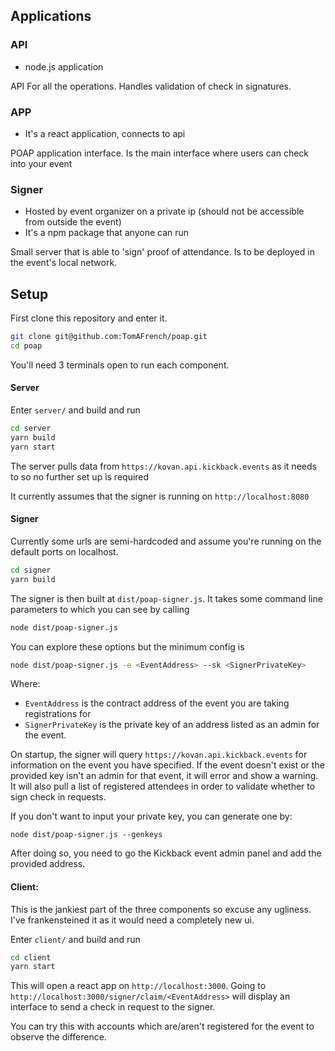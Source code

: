## Applications

### API

- node.js application

API For all the operations. Handles validation of check in signatures.

### APP

- It's a react application, connects to api

POAP application interface. Is the main interface where users can check into your event

### Signer

- Hosted by event organizer on a private ip (should not be accessible from outside the event)
- It's a npm package that anyone can run

Small server that is able to 'sign' proof of attendance. Is to be deployed in the event's local network.

## Setup

First clone this repository and enter it.

```bash
git clone git@github.com:TomAFrench/poap.git
cd poap
```

You'll need 3 terminals open to run each component.

#### Server

Enter `server/` and build and run

```bash
cd server
yarn build
yarn start
```
The server pulls data from `https://kovan.api.kickback.events` as it needs to so no further set up is required

It currently assumes that the signer is running on `http://localhost:8080`

#### Signer

Currently some urls are semi-hardcoded and assume you're running on the default ports on localhost.

```bash
cd signer
yarn build
```
The signer is then built at `dist/poap-signer.js`. It takes some command line parameters to which you can see by calling

```bash
node dist/poap-signer.js
```
You can explore these options but the minimum config is

```bash
node dist/poap-signer.js -e <EventAddress> --sk <SignerPrivateKey>
```
Where:
- `EventAddress` is the contract address of the event you are taking registrations for
- `SignerPrivateKey` is the private key of an address listed as an admin for the event.

On startup, the signer will query `https://kovan.api.kickback.events` for information on the event you have specified. If the event doesn't exist or the provided key isn't an admin for that event, it will error and show a warning. It will also pull a list of registered attendees in order to validate whether to sign check in requests.

If you don't want to input your private key, you can generate one by:

```
node dist/poap-signer.js --genkeys
```

After doing so, you need to go the Kickback event admin panel and add the provided address.

#### Client:

This is the jankiest part of the three components so excuse any ugliness. I've frankensteined it as it would need a completely new ui.

Enter `client/` and build and run

```bash
cd client
yarn start
```
This will open a react app on `http://localhost:3000`. Going to `http://localhost:3000/signer/claim/<EventAddress>` will display an interface to send a check in request to the signer.

You can try this with accounts which are/aren't registered for the event to observe the difference.
